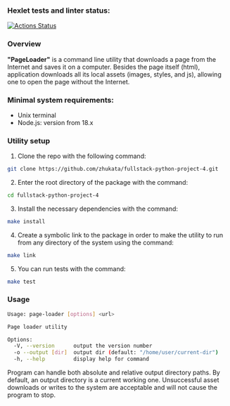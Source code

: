 ### Hexlet tests and linter status:
[![Actions Status](https://github.com/zhukata/fullstack-python-project-4/actions/workflows/hexlet-check.yml/badge.svg)](https://github.com/zhukata/fullstack-python-project-4/actions)

### Overview

**"PageLoader"** is a command line utility that downloads a page from the Internet and saves it on a computer. Besides the page itself (html), application downloads all its local assets (images, styles, and js), allowing one to open the page without the Internet.

### Minimal system requirements:
- Unix terminal
- Node.js: version from 18.x

### Utility setup
1. Clone the repo with the following command:
```bash
git clone https://github.com/zhukata/fullstack-python-project-4.git
```
2. Enter the root directory of the package with the command:
```bash
cd fullstack-python-project-4
```
3. Install the necessary dependencies with the command:
```bash
make install
```
4. Create a symbolic link to the package in order to make the utility to run from any directory of the system using the command: 
```bash
make link
```

5. You can run tests with the command:
```bash
make test
```

### Usage
```bash
Usage: page-loader [options] <url>

Page loader utility

Options:
  -V, --version      output the version number
  -o --output [dir]  output dir (default: "/home/user/current-dir")
  -h, --help         display help for command
```
Program can handle both absolute and relative output directory paths. By default, an output directory is a current working one. 
Unsuccessful asset downloads or writes to the system are acceptable and will not cause the program to stop.